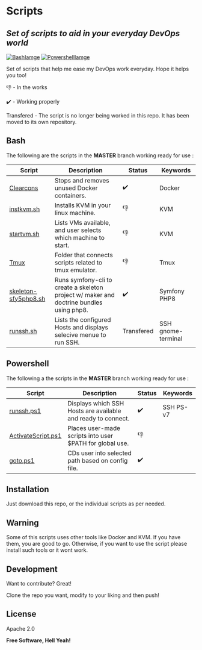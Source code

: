# Scripts
## _Set of scripts to aid in your everyday DevOps world_

 [![BashIamge](https://github.com/Andres-CS/scripts/blob/master/Images/bash.png)](https://www.gnu.org/software/bash/)
 [![PowershellIamge](https://github.com/Andres-CS/scripts/blob/master/Images/powershell.png)](https://docs.microsoft.com/en-us/powershell/) 

Set of scripts that help me ease my DevOps work everyday.
Hope it helps you too! 

:-1: - In the works

:heavy_check_mark: - Working properly

Transfered - The script is no longer being worked in this repo. It has been moved to its own repository. 

## Bash 
The following are the scripts in the **MASTER**  branch working ready for use :

| Script        | Description | Status | Keywords |
| ------        | ----------- | ------ | -------- |
|[Clearcons](https://github.com/Andres-CS/scripts/blob/master/Bash/clearcons) | Stops and removes unused Docker containers. | :heavy_check_mark: | Docker
|[instkvm.sh](https://github.com/Andres-CS/scripts/blob/master/Bash/instkvm.sh) | Installs KVM in your linux machine. | :-1: | KVM
|[startvm.sh](https://github.com/Andres-CS/scripts/blob/master/Bash/startvm.sh) | Lists VMs available, and user selects which machine to start. |:-1: | KVM
|[Tmux](https://github.com/Andres-CS/scripts/tree/master/Bash/Tmux) | Folder that connects scripts related to tmux emulator. | :-1: | Tmux
|[skeleton-sfy5php8.sh](https://github.com/Andres-CS/scripts/blob/master/Bash/skeleton-sfy5php8.sh) | Runs symfony-cli to create a skeleton project w/ maker and doctrine bundles using php8. | :heavy_check_mark: | Symfony  PHP8
|[runssh.sh](https://github.com/Andres-CS/runssh) | Lists the configured Hosts and displays selecive menue to run SSH. | Transfered | SSH gnome-terminal

## Powershell 
The following a the scripts in the **MASTER**  branch working ready for use :

| Script        | Description | Status | Keywords |
| ------        | ----------- | ------ | -------- |
| [runssh.ps1](https://github.com/Andres-CS/scripts/blob/master/powershell/runssh.ps1) | Displays which SSH Hosts are available and ready to connect. | :heavy_check_mark: | SSH PS-v7
| [ActivateScript.ps1](https://github.com/Andres-CS/scripts/blob/master/powershell/ActivateScript.ps1) | Places user-made scripts into user $PATH for global use. | :-1:
| [goto.ps1](https://github.com/Andres-CS/scripts/tree/master/powershell/goto) | CDs user into selected path based on config file. |:heavy_check_mark:

## Installation

Just download this repo, or the individual scripts as per needed.

## Warning

Some of this scripts uses other tools like Docker and KVM. 
If you have them, you are good to go.
Otherwise, if you want to use the script please install such tools or it wont work.

## Development

Want to contribute? Great!

Clone the repo you want, modify to your liking and then push! 

## License

Apache 2.0

**Free Software, Hell Yeah!**
